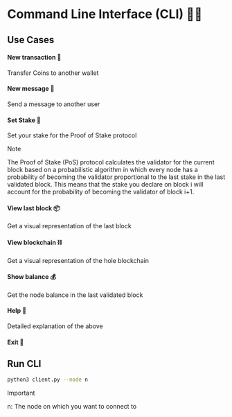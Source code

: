 # Command Line Interface (CLI) 👨‍💻

## Use Cases

#### New transaction 💸
Transfer Coins to another wallet

#### New message 💬
Send a message to another user

#### Set Stake 🎰
Set your stake for the Proof of Stake protocol

> [!NOTE]  
> The Proof of Stake (PoS) protocol calculates the validator for the current block based on a probabilistic algorithm in which every node has a probability of becoming the validator proportional to the last stake in the last validated block. This means that the stake you declare on block i will account for the probability of becoming the validator of block i+1.

#### View last block 📦

Get a visual representation of the last block

#### View blockchain ⛓️

Get a visual representation of the hole blockchain

#### Show balance 💰

Get the node balance in the last validated block

#### Help 💁

Detailed explanation of the above

#### Exit 🌙


## Run CLI

```bash
python3 client.py --node n
```
> [!IMPORTANT]  
> n: The node on which you want to connect to
